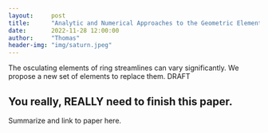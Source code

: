 ```yaml
---
layout:     post
title:      "Analytic and Numerical Approaches to the Geometric Elements of Ring Streamlines"
date:       2022-11-28 12:00:00
author:     "Thomas"
header-img: "img/saturn.jpeg"
---
```

The osculating elements of ring streamlines can vary significantly. We propose a new set of elements to replace them.
<span class="label label-danger">DRAFT</span>

<!--more-->

## You really, REALLY need to finish this paper.

Summarize and link to paper here.
